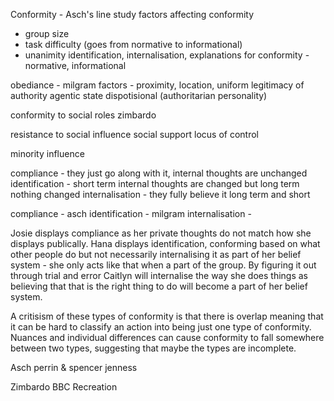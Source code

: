 Conformity - Asch's line study
factors affecting conformity 
- group size
- task difficulty (goes from normative to informational)
- unanimity
identification, internalisation, 
explanations for conformity - normative, informational

obediance - milgram
factors - proximity, location, uniform
legitimacy of authority
agentic state
dispotisional (authoritarian personality)

conformity to social roles
zimbardo

resistance to social influence
social support
locus of control

minority influence



compliance - they just go along with it, internal thoughts are unchanged
identification - short term internal thoughts are changed but long term nothing changed
internalisation - they fully believe it long term and short

compliance - asch
identification - milgram
internalisation - 


Josie displays compliance as her private thoughts do not match how she displays publically. Hana displays identification, conforming based on what other people do but not necessarily internalising it as part of her belief system - she only acts like that when a part of the group. By figuring it out through trial and error Caitlyn will internalise the way she does things as believing that that is the right thing to do will become a part of her belief system.


A critisism of these types of conformity is that there is overlap meaning that it can be hard to classify an action into being just one type of conformity. Nuances and individual differences can cause conformity to fall somewhere between two types, suggesting that maybe the types are incomplete.


Asch
perrin & spencer
jenness

Zimbardo
BBC Recreation

